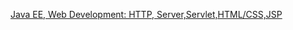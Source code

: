 


 [Java EE, Web Development: HTTP, Server,Servlet,HTML/CSS,JSP](https://www.udemy.com/course/web-development-learnit/)